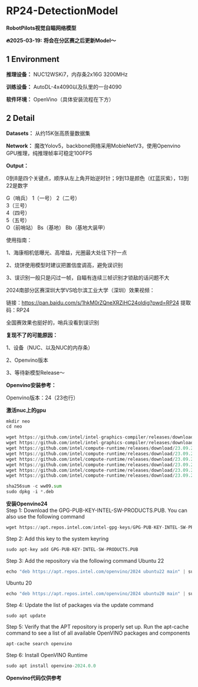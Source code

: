 # RP24-DetectionModel

**RobotPilots视觉自瞄网络模型**

**🔥2025-03-19:**
**将会在分区赛之后更新Model～**

## 1 Environment

**推理设备：** NUC12WSKi7，内存条2x16G 3200MHz

**训练设备：** AutoDL-4x4090以及队里的一台4090

**软件环境：** OpenVino（具体安装流程在下方）

## 2 Detail

**Datasets：** 从约15K张高质量数据集

**Network：** 魔改Yolov5，backbone网络采用MobieNetV3，使用Openvino GPU推理，纯推理帧率可稳定100FPS

**Output：**

0到8是四个关键点，顺序从左上角开始逆时针；9到13是颜色（红蓝灰紫），13到22是数字  

G（哨兵）
1（一号）
2（二号）	
3（三号）	
4（四号）	
5（五号）	
O（前哨站）
Bs（基地）
Bb（基地大装甲）	


使用指南：  

1、海康相机低曝光、高增益，光圈最大处往下拧一点  

2、烧饼使用模型时建议把置信度调高，避免误识别  

3、误识别一般只是闪过一帧，自瞄有连续三帧识别才锁敌的话问题不大   



2024南部分区赛深圳大学VS哈尔滨工业大学（深圳）效果视频：  

链接：https://pan.baidu.com/s/1hkM0rZQneXRZiHC24oldig?pwd=RP24
提取码：RP24    

全国赛效果也挺好的，哨兵没看到误识别

**复现不了的可能原因：**

1、设备（NUC、以及NUC的内存条）

2、Openvino版本

3、等待新模型Release～

**Openvino安装参考：**

Openvino版本：24（23也行）


**激活nuc上的gpu**  
```python  
mkdir neo  
cd neo  

wget https://github.com/intel/intel-graphics-compiler/releases/download/igc-1.0.13463.18/intel-igc-core_1.0.13463.18_amd64.deb  
wget https://github.com/intel/intel-graphics-compiler/releases/download/igc-1.0.13463.18/intel-igc-opencl_1.0.13463.18_amd64.deb  
wget https://github.com/intel/compute-runtime/releases/download/23.09.25812.14/intel-level-zero-gpu-dbgsym_1.3.25812.14_amd64.ddeb  
wget https://github.com/intel/compute-runtime/releases/download/23.09.25812.14/intel-level-zero-gpu_1.3.25812.14_amd64.deb  
wget https://github.com/intel/compute-runtime/releases/download/23.09.25812.14/intel-opencl-icd-dbgsym_23.09.25812.14_amd64.ddeb  
wget https://github.com/intel/compute-runtime/releases/download/23.09.25812.14/intel-opencl-icd_23.09.25812.14_amd64.deb  
wget https://github.com/intel/compute-runtime/releases/download/23.09.25812.14/libigdgmm12_22.3.0_amd64.deb  
wget https://github.com/intel/compute-runtime/releases/download/23.09.25812.14/ww09.sum  

sha256sum -c ww09.sum  
sudo dpkg -i *.deb  
```

**安装Openvino24**  
Step 1: Download the GPG-PUB-KEY-INTEL-SW-PRODUCTS.PUB. You can also use the following command  
```python
wget https://apt.repos.intel.com/intel-gpg-keys/GPG-PUB-KEY-INTEL-SW-PRODUCTS.PUB  
```  
Step 2: Add this key to the system keyring
```python
sudo apt-key add GPG-PUB-KEY-INTEL-SW-PRODUCTS.PUB  
```  
Step 3: Add the repository via the following command
Ubuntu 22  
```python
echo "deb https://apt.repos.intel.com/openvino/2024 ubuntu22 main" | sudo tee /etc/apt/sources.list.d/intel-openvino-2024.list  
```
Ubuntu 20  
```python
echo "deb https://apt.repos.intel.com/openvino/2024 ubuntu20 main" | sudo tee /etc/apt/sources.list.d/intel-openvino-2024.list
```  
Step 4: Update the list of packages via the update command  
```python
sudo apt update  
```  
Step 5: Verify that the APT repository is properly set up. Run the apt-cache command to see a list of all available OpenVINO packages and components  
```python
apt-cache search openvino
```
Step 6: Install OpenVINO Runtime
```python
sudo apt install openvino-2024.0.0
```  


**Openvino代码仅供参考**

